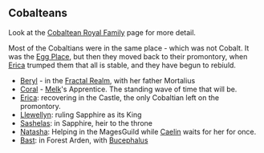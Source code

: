 ## Cobalteans

Look at the [Cobaltean Royal Family](CobalteanRoyalFamily) page for more detail.

Most of the Cobaltians were in the same place - which was not Cobalt.  It was the [Egg Place](EggPromontory), but then they moved back to their promontory, when [Erica](CobalteanRoyalFamily#erica) trumped them that all is stable, and they have begun to rebiuld.

 + <SPAN class="cobalt">[Beryl](CobalteanRoyalFamily#beryl)</span> - in the [Fractal Realm](CobaltPromontory), with her father Mortalius
 + <SPAN class="cobalt">[Coral](CobalteanRoyalFamily#coral)</span> - [Melk](TimeLordMelkizedek)'s Apprentice. The standing wave of time that will be.
 + <SPAN class="cobalt">[Erica](CobalteanRoyalFamily#erica)</SPAN>: recovering in the Castle, the only Cobaltian left on the promontory.
 + <SPAN class="cobalt">[Llewellyn](CobalteanRoyalFamily#llewellyn)</SPAN>: ruling Sapphire as its King
 + <SPAN class="cobalt">[Sashelas](CobalteanRoyalFamily#sashelas)</SPAN>: in Sapphire, heir to the throne
 + <SPAN class="cobalt">[Natasha](CobalteanRoyalFamily#natasha)</SPAN>: Helping in the MagesGuild while [Caelin](CaelinOfLaetatio) waits for her for once.
 + <SPAN class="cobalt">[Bast](CobalteanRoyalFamily#bast)</SPAN>: in Forest Arden, with [Bucephalus](MalachaiOfCorwin)
